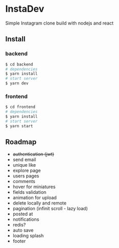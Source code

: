 # InstaDev

Simple Instagram clone build with nodejs and react

## Install

### backend

```bash
$ cd backend
# dependencies
$ yarn install
# start server
$ yarn dev
```

### frontend

```bash
$ cd frontend
# dependencies
$ yarn install
# start server
$ yarn start
```

## Roadmap

- ~~authentication (jwt)~~
- send email
- unique like
- explore page
- users pages
- comments
- hover for miniatures
- fields validation
- animation for upload
- delete locally and remote
- pagination (infinit scroll - lazy load)
- posted at
- notifications
- redis?
- auto save
- loading splash
- footer